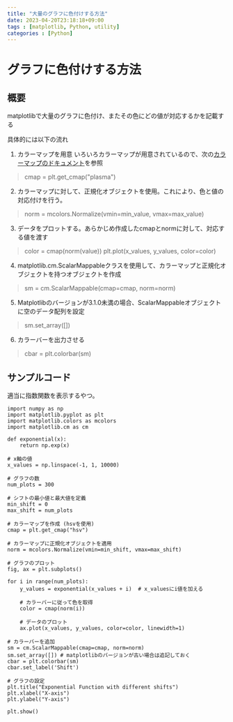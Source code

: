 ```yaml
---
title: "大量のグラフに色付けする方法"
date: 2023-04-20T23:18:18+09:00
tags : [matplotlib, Python, utility]
categories : [Python]
---
```


# グラフに色付けする方法

## 概要

matplotlibで大量のグラフに色付け、またその色にどの値が対応するかを記載する

具体的には以下の流れ
1. カラーマップを用意 いろいろカラーマップが用意されているので、次の[カラーマップのドキュメント](https://matplotlib.org/stable/tutorials/colors/colormaps.html)を参照
> cmap = plt.get_cmap("plasma")
2. カラーマップに対して、正規化オブジェクトを使用。これにより、色と値の対応付けを行う。
> norm = mcolors.Normalize(vmin=min_value, vmax=max_value)
3. データをプロットする。あらかじめ作成したcmapとnormに対して、対応する値を渡す
> color = cmap(norm(value))
> plt.plot(x_values, y_values, color=color)
4. matplotlib.cm.ScalarMappableクラスを使用して、カラーマップと正規化オブジェクトを持つオブジェクトを作成
> sm = cm.ScalarMappable(cmap=cmap, norm=norm)
5. Matplotlibのバージョンが3.1.0未満の場合、ScalarMappableオブジェクトに空のデータ配列を設定
> sm.set_array([])
6. カラーバーを出力させる
> cbar = plt.colorbar(sm)



## サンプルコード

適当に指数関数を表示するやつ。

```
import numpy as np
import matplotlib.pyplot as plt
import matplotlib.colors as mcolors
import matplotlib.cm as cm

def exponential(x):
    return np.exp(x)

# x軸の値
x_values = np.linspace(-1, 1, 10000)

# グラフの数
num_plots = 300

# シフトの最小値と最大値を定義
min_shift = 0
max_shift = num_plots

# カラーマップを作成 (hsvを使用)
cmap = plt.get_cmap("hsv")

# カラーマップに正規化オブジェクトを適用
norm = mcolors.Normalize(vmin=min_shift, vmax=max_shift)

# グラフのプロット
fig, ax = plt.subplots()

for i in range(num_plots):
    y_values = exponential(x_values + i)  # x_valuesにi値を加える
    
    # カラーバーに従って色を取得
    color = cmap(norm(i))
    
    # データのプロット
    ax.plot(x_values, y_values, color=color, linewidth=1)

# カラーバーを追加
sm = cm.ScalarMappable(cmap=cmap, norm=norm)
sm.set_array([]) # matplotlibのバージョンが古い場合は追記しておく
cbar = plt.colorbar(sm)
cbar.set_label('Shift')

# グラフの設定
plt.title("Exponential Function with different shifts")
plt.xlabel("X-axis")
plt.ylabel("Y-axis")

plt.show()
```